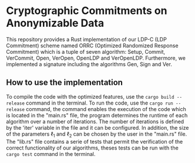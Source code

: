 # Cryptographic Commitments on Anonymizable Data
This repository provides a Rust implementation of our LDP-C (LDP Commitment) scheme named ORRC (Optimized Randomized Response Commitment)
which is a tuple of seven algorithm: $\mathsf{Setup}$, $\mathsf{Commit}$, $\mathsf{VerCommit}$, $\mathsf{Open}$, $\mathsf{VerOpen}$, $\mathsf{OpenLDP}$ and $\mathsf{VerOpenLDP}$. Furthermore, we implemented a signature including the algorithms $\mathsf{Gen}$, $\mathsf{Sign}$ and $\mathsf{Ver}$.

## How to use the implementation
To compile the code with the optimized features, use the `cargo build --release` command in the terminal.
To run the code, use the `cargo run --release` command, the command enables the execution of the code which is located in the "main.rs" file, the program determines the runtime of each algorithm over a number of iterations. The number of iterations is defined by the 'iter' variable in the file and it can be configured. In addition, the size of the parameters $\ell_1$ and $\ell_2$ can be chosen by the user in the "main.rs" file.
The "lib.rs" file contains a serie of tests that permit the verification of the correct functionality of our algorithms, theses tests can be run with the `cargo test` command in the terminal.
